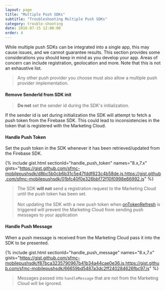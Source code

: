 ```yaml
---
layout: page
title: "Multiple Push SDKs"
subtitle: "Troubleshooting Multiple Push SDKs"
category: trouble-shooting
date: 2016-07-15 12:00:00
order: 4
---
```

While multiple push SDKs can be integrated into a single app, this may cause issues, and we cannot guarantee results. This section provides some considerations you should keep in mind as you develop your app. Areas of concern can include registration, geolocation and more. Note that this is not an exhaustive list.

> Any other push provider you choose must also allow a multiple push provider implementation.

#### Remove SenderId from SDK init

> **Do not** set the sender id during the SDK's initialization.

If the sender id is set during initialization the SDK will attempt to fetch a push token from the Firebase SDK.  This could lead to inconsistencies in the token that is registered with the Marketing Cloud.

#### Handle Push Token

Set the push token in the SDK whenever it has been retrieved/updated from the Firebase SDK.

{% include gist.html sectionId="handle_push_token" names="8.x,7.x" gists="https://gist.github.com/sfmc-mobilepushsdk/d8bc5b0cb6b31c5e47fddf823c4b58de.js,https://gist.github.com/sfmc-mobilepushsdk/01bfc40f0e326bbf72f10f0998e66992.js" %}

> The SDK **will not** send a registration request to the Marketing Cloud until the push token has been set.  <br/><br/>Not updating the SDK with a new push token when [onTokenRefresh](https://firebase.google.com/docs/reference/android/com/google/firebase/iid/FirebaseInstanceIdService.html#onTokenRefresh()) is triggered will prevent the Marketing Cloud from sending push messages to your application

#### Handle Push Message

When a push message is received from the Marketing Cloud pass it into the SDK to be presented.

{% include gist.html sectionId="handle_push_message" names="8.x,7.x" gists="https://gist.github.com/sfmc-mobilepushsdk/f87bca3235790967b41b34a44cae0e36.js,https://gist.github.com/sfmc-mobilepushsdk/66659bd5487a3dc2ff240284626fbc97.js" %}

> Messages passed into `handleMessage` that are not from the Marketing Cloud will be ignored.